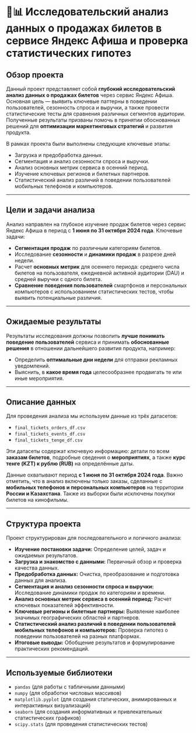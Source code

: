 # 🎫📊 Исследовательский анализ данных о продажах билетов в сервисе Яндекс Афиша и проверка статистических гипотез

## Обзор проекта

Данный проект представляет собой **глубокий исследовательский анализ данных о продажах билетов** через сервис Яндекс Афиша. Основная цель — выявить ключевые паттерны в поведении пользователей, сезонность спроса и выручки, а также провести статистические тесты для сравнения различных сегментов аудитории. Полученные результаты призваны помочь в принятии обоснованных решений для **оптимизации маркетинговых стратегий** и развития продукта.

В рамках проекта были выполнены следующие ключевые этапы:

  * Загрузка и предобработка данных.
  * Сегментация и анализ сезонности спроса и выручки.
  * Анализ основных метрик сервиса в осенний период.
  * Изучение ключевых регионов и билетных партнеров.
  * Статистический анализ различий в поведении пользователей мобильных телефонов и компьютеров.

-----

## Цели и задачи анализа

Анализ направлен на глубокое изучение продаж билетов через сервис Яндекс Афиша в период с **1 июня по 31 октября 2024 года**. Ключевые задачи:

  * **Сегментация продаж** по различным категориям билетов.
  * Исследование **сезонности** и **динамики продаж** в разрезе дней недели.
  * Расчет **основных метрик** для осеннего периода: среднего числа билетов на пользователя, ежедневной активной аудитории (DAU) и средней выручки с одного билета.
  * **Сравнение поведения пользователей** смартфонов и персональных компьютеров с использованием статистических тестов, чтобы выявить потенциальные различия.

-----

## Ожидаемые результаты

Результаты исследования должны позволить **лучше понимать поведение пользователей** сервиса и принимать **обоснованные решения** в отношении дальнейшего развития продукта, например:

  * Определить **оптимальные дни недели** для отправки рекламных уведомлений.
  * Выяснить, в **какое время года** целесообразнее продвигать те или иные мероприятия.

-----

## Описание данных

Для проведения анализа мы используем данные из трёх датасетов:

  * `final_tickets_orders_df.csv`
  * `final_tickets_events_df.csv`
  * `final_tickets_tenge_df.csv`

Эти датасеты содержат ключевую информацию: детали по всем **заказам билетов**, подробные сведения о **мероприятиях**, а также **курс тенге (KZT) к рублю (RUB)** на определённые даты.

Данные охватывают период **с 1 июня по 31 октября 2024 года**. Важно отметить, что в анализ включены только заказы, сделанные с **мобильных телефонов и персональных компьютеров** на территории **России и Казахстана**. Также из выборки были исключены покупки билетов на кинофильмы.

-----

## Структура проекта

Проект структурирован для последовательного и логичного анализа:

  * **Изучение постановки задачи:** Определение целей, задач и ожидаемых результатов.
  * **Загрузка и знакомство с данными:** Первичный обзор и проверка качества данных.
  * **Предобработка данных:** Очистка, преобразование и подготовка данных для анализа.
  * **Сегментация и анализ сезонности спроса и выручки:** Исследование динамики продаж по категориям и времени.
  * **Анализ основных метрик сервиса в осенний период:** Расчет ключевых показателей эффективности.
  * **Ключевые регионы и билетные партнеры:** Выявление наиболее значимых географических областей и партнеров.
  * **Статистический анализ различий в поведении пользователей мобильных телефонов и компьютеров:** Проверка гипотез о поведении пользователей на разных платформах.
  * **Итоговые выводы:** Обобщение результатов и формулирование практических рекомендаций.

-----

## Используемые библиотеки

  * `pandas` (для работы с табличными данными)
  * `numpy` (для обработки числовых массивов)
  * `matplotlib.pyplot` (для создания статических, анимированных и интерактивных визуализаций)
  * `seaborn` (для создания информативных и привлекательных статистических графиков)
  * `scipy.stats` (для проведения статистических тестов)